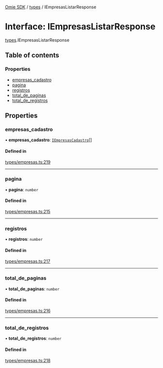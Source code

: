 [Omie SDK](../README.md) / [types](../modules/types.md) / IEmpresasListarResponse

# Interface: IEmpresasListarResponse

[types](../modules/types.md).IEmpresasListarResponse

## Table of contents

### Properties

- [empresas\_cadastro](types.IEmpresasListarResponse.md#empresas_cadastro)
- [pagina](types.IEmpresasListarResponse.md#pagina)
- [registros](types.IEmpresasListarResponse.md#registros)
- [total\_de\_paginas](types.IEmpresasListarResponse.md#total_de_paginas)
- [total\_de\_registros](types.IEmpresasListarResponse.md#total_de_registros)

## Properties

### empresas\_cadastro

• **empresas\_cadastro**: [`IEmpresasCadastro`](types.IEmpresasCadastro.md)[]

#### Defined in

[types/empresas.ts:219](https://github.com/lucas-bogos/omie-sdk/blob/fa631c8/src/types/empresas.ts#L219)

___

### pagina

• **pagina**: `number`

#### Defined in

[types/empresas.ts:215](https://github.com/lucas-bogos/omie-sdk/blob/fa631c8/src/types/empresas.ts#L215)

___

### registros

• **registros**: `number`

#### Defined in

[types/empresas.ts:217](https://github.com/lucas-bogos/omie-sdk/blob/fa631c8/src/types/empresas.ts#L217)

___

### total\_de\_paginas

• **total\_de\_paginas**: `number`

#### Defined in

[types/empresas.ts:216](https://github.com/lucas-bogos/omie-sdk/blob/fa631c8/src/types/empresas.ts#L216)

___

### total\_de\_registros

• **total\_de\_registros**: `number`

#### Defined in

[types/empresas.ts:218](https://github.com/lucas-bogos/omie-sdk/blob/fa631c8/src/types/empresas.ts#L218)
